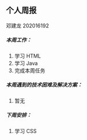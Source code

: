 ## 个人周报

邓建龙 202016192

##### 本周工作：

1. 学习 HTML
2. 学习 Java
3. 完成本周任务

##### 本周遇到的技术困难及解决方案：

1. 暂无

##### 下周安排：

1. 学习 CSS